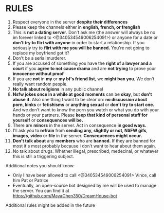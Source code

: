 #     RULES
1. Respect everyone in the server **despite their differences**
2. Please keep the channels either in **english, french, or frenglish**
3. This is **not a dating server**. Don't ask me (the answer will always be no im forever linked to <@340534549006254091>) or anyone for a date or **don't try to flirt with anyone** in order to start a relationship. If you seriously try to **flirt with me you will be banned.** You're not going to replace my boyfriend got it?
4. Don't be a serial murderer.
5. If you are accused of something you have the **right of a lawyer and a court** if you **agree to not cause drama** and are **not trying** to prove your **innocence without proof**
6. If you are **not** in **my** or **my bf's friend list**, we **might ban you**. We don't really want random people.
7. **No talk about religions** in any public channel
8. **Nsfw jokes once in a while at good moments** can be **okay**, but **don't abuse it.** Also one thing I want to be clear on: **no discussion about porn, kinks** or **fetishisms** or **anything sexual** or **don't try to start one.** And we don't want to know the porn you watch or what you do with your hands or your partners. Please **keep that kind of personal stuff for yourself** or **consequences will be.**
9. There are **minors** in the server. Act in consequence **in good ways.**
10. I'll ask you to **refrain** from **sending any, slightly or not, NSFW gifs**,  **images**, **video** or **file** in the server. **Consequences might occur.**
11. **Don't talk about** any **members** who are **banned.** If they are banned for most it's most probably because I don't want to hear about them again.
12. No talk about drugs. Whether illegal, prescribed, medecinal, or whatever this is still a triggering subject.


Additional notes you should know:
- Only I have been allowed to call <@340534549006254091> Vince, call him Pat or Patrice
- Eventually, an open-source bot designed by me will be used to manage the server. You can find it at https://github.com/MayaChen350/DreamHouse-bot

Additional rules might be added in the future